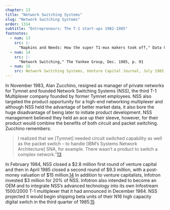 ```yaml
---
chapter: 13
title: "Network Switching Systems"
slug: "Network Switching Systems"
order: 1314
subtitle: "Entrepreneurs: The T-1 start-ups 1982-1985"
footnotes:
  - num: 13
    src: |-
      "Napkins and Needs: How the super T1-mux makers took off," Data Communications, March 1985, p. 89
  - num: 14
    src: |-
      "Network Switching," The Yankee Group, Dec. 1985, p. 91
  - num: 15
    src: Network Switching Systems, Venture Capital Journal, July 1985, p. 38
---
```


In November 1983, Alan Zucchino, resigned as manager of private networks for Tymnet and founded Network Switching Systems (NSS), the third T-1 Multiplexer company founded by former Tymnet employees. NSS also targeted the product opportunity for a high-end networking multiplexer and although NSS held the advantage of better market data, it also bore the huge disadvantage of being later to initiate product development. NSS management believed they held an ace up their sleeve, however, for their product would combine the benefits of both circuit and packet switching. Zucchino remembers:

>I realized that we [Tymnet] needed circuit switched capability as well as the packet switch – to handle [IBM’s Systems Network Architecture] SNA, for example. There wasn’t a product to switch a complex network.”<a name="fnloc13" href="#fn13">13</a>  

In February 1984, NSS closed a $2.8 million first round of venture capital and then in April 1985 closed a second round of $9.3 million, with a post-money valuation of $15 million.<a name="fnloc14" href="#fn14">14</a>   In addition to venture capitalists, Infotron invested $3 million for 20% of NSS. Infotron also intended to become an OEM and to integrate NSS’s advanced technology into its own Infostream 1500/2000 T-1 multiplexer that it had announced in December 1984. NSS projected it would begin shipping beta units of their N16 high capacity digital switch in the third quarter of 1985.<a name="fnloc15" href="#fn15">15</a>
